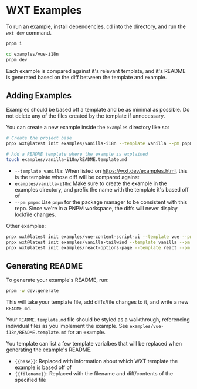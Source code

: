 # WXT Examples

To run an example, install dependencies, cd into the directory, and run the `wxt dev` command.

```sh
pnpm i

cd examples/vue-i18n
pnpm dev
```

Each example is compared against it's relevant template, and it's README is generated based on the diff between the template and example.

## Adding Examples

Examples should be based off a template and be as minimal as possible. Do not delete any of the files created by the template if unnecessary.

You can create a new example inside the `examples` directory like so:

```sh
# Create the project base
pnpx wxt@latest init examples/vanilla-i18n --template vanilla --pm pnpm

# Add a README template where the example is explained
touch examples/vanilla-i18n/README.template.md
```

- `--template vanilla`: When listed on <https://wxt.dev/examples.html>, this is the template whose diff will be compared against
- `examples/vanilla-i18n`: Make sure to create the example in the examples directory, and prefix the name with the template it's based off of
- `--pm pmpm`: Use `pnpm` for the package manager to be consistent with this repo. Since we're in a PNPM workspace, the diffs will never display lockfile changes.

Other examples:

```sh
pnpx wxt@latest init examples/vue-content-script-ui --template vue --pm pnpm
pnpx wxt@latest init examples/vanilla-tailwind --template vanilla --pm pnpm
pnpx wxt@latest init examples/react-options-page --template react --pm pnpm
```

## Generating README

To generate your example's README, run:

```sh
pnpm -w dev:generate
```

This will take your template file, add diffs/file changes to it, and write a new `README.md`.

Your `README.template.md` file should be styled as a walkthrough, referencing individual files as you implement the example. See `examples/vue-i18n/README.template.md` for an example.

You template can list a few template varialbes that will be replaced when generating the example's README.

- `{{base}}`: Replaced with information about which WXT template the example is based off of
- `{{filename}}`: Replaced with the filename and diff/contents of the specified file
